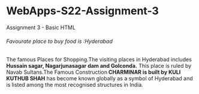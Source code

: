 # WebApps-S22-Assignment-3
Assignment 3 - Basic HTML
<h6>Favourate place to buy food is :Hyderabad</h6>

<p> The famous Places for Shopping.The visiting places in Hyderabad includes<b> Hussain sagar, Nagarjunasagar dam and Golconda.</b>
    This place is ruled by Navab Sultans.The Famous Construction<b> CHARMINAR is built by KULI KUTHUB SHAH</b> has become known globally as a symbol of Hyderabad and is listed among the most recognised structures in India.
    
</p>

